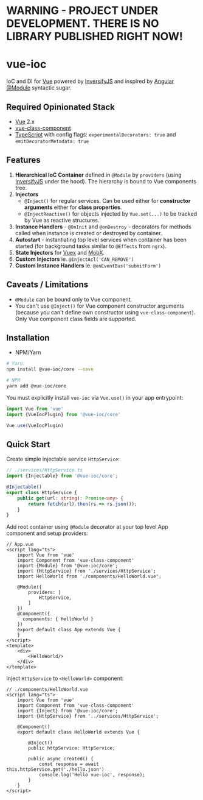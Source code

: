 # WARNING - PROJECT UNDER DEVELOPMENT. THERE IS NO LIBRARY PUBLISHED RIGHT NOW!


# vue-ioc
IoC and DI for [Vue](https://vuejs.org/) powered by [InversifyJS](http://inversify.io/)
and inspired by [Angular @Module](https://angular.io/guide/ngmodules) syntactic sugar.

## Required Opinionated Stack
 
 * [Vue](https://vuejs.org) 2.x
 * [vue-class-component](https://github.com/vuejs/vue-class-component)
 * [TypeScript](https://www.typescriptlang.org/) with config flags: `experimentalDecorators: true` and `emitDecoratorMetadata: true`

## Features

 1. **Hierarchical IoC Container** defined in `@Module` by `providers` (using [InversifyJS](http://inversify.io/) under the hood). The hierarchy is bound to Vue components tree.
 2. **Injectors**
      * `@Inject()` for regular services. Can be used either for **constructor arguments** either for **class properties**. 
      * `@InjectReactive()` for objects injected by `Vue.set(...)` to be tracked by Vue as reactive structures.
 3. **Instance Handlers** - `@OnInit` and `@onDestroy` - decorators for methods called when instance is created or destroyed by container.
 4. **Autostart** - instantiating top level services when container has been started (for background tasks similar to `@Effects`  from `ngrx`). 
 5. **State Injectors** for [Vuex](https://vuex.vuejs.org/) and [MobX](https://mobx.js.org/).
 6. **Custom Injectors** ie. `@InjectAcl('CAN_REMOVE')`
 7. **Custom Instance Handlers** ie. `@onEventBus('submitForm')`

## Caveats / Limitations

 * `@Module` can be bound only to Vue component.
 * You can't use `@Inject()` for Vue component constructor arguments (because you can't define own constructor 
   using `vue-class-component`). Only Vue component class fields are supported.
 
## Installation

 * NPM/Yarn
```bash
# Yarn:
npm install @vue-ioc/core --save

# NPM
yarn add @vue-ioc/core
```

You must explicitly install `vue-ioc` via `Vue.use()` in your app entrypoint:

```typescript
import Vue from 'vue'
import {VueIocPlugin} from '@vue-ioc/core' 

Vue.use(VueIocPlugin)
``` 

## Quick Start

Create simple injectable service `HttpService`:

```typescript
// ./services/HttpService.ts
import {Injectable} from '@vue-ioc/core';

@Injectable()
export class HttpService {
    public get(url: string): Promise<any> {
        return fetch(url).then(rs => rs.json());
    }
}
```  

Add root container using `@Module` decorator at your top level App component and setup providers:

```vue
// App.vue
<script lang="ts">
    import Vue from 'vue'
    import Component from 'vue-class-component'
    import {Module} from '@vue-ioc/core';
    import {HttpService} from './services/HttpService';
    import HelloWorld from './components/HelloWorld.vue';
    
    @Module({
        providers: [
            HttpService,
        ]
    })
    @Component({
      components: { HelloWorld }
    })
    export default class App extends Vue {
    }
</script>
<template>
    <div>
        <HelloWorld/>
    </div>
</template>
```
Inject `HttpService` to `<HelloWorld>` component:
```vue
// ./components/HelloWorld.vue
<script lang="ts">
    import Vue from 'vue'
    import Component from 'vue-class-component'
    import {Inject} from '@vue-ioc/core';
    import {HttpService} from '../services/HttpService';

    @Component()
    export default class HelloWorld extends Vue {

        @Inject()
        public httpService: HttpService;

        public async created() {
            const response = await this.httpService.get('./hello.json')
            console.log('Hello vue-ioc', response);
        }
    }
</script>

``` 
